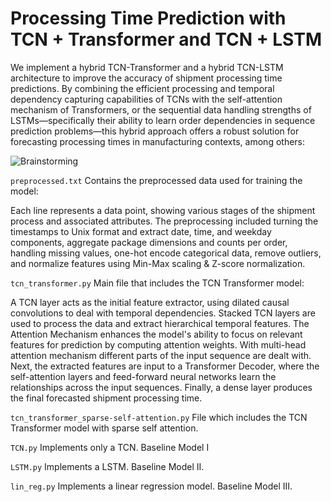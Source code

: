 # Processing Time Prediction with TCN + Transformer and TCN + LSTM

We implement a hybrid TCN-Transformer and a hybrid TCN-LSTM architecture to improve the accuracy of shipment processing time predictions. By combining the efficient processing and temporal dependency capturing capabilities of TCNs with the self-attention mechanism of Transformers, or the sequential data handling strengths of LSTMs—specifically their ability to learn order dependencies in sequence prediction problems—this hybrid approach offers a robust solution for forecasting processing times in manufacturing contexts, among others:

![Brainstorming](https://github.com/KatharinaTrinley/Prediction-model-TCN-Transformer/assets/152901977/9e712f20-9827-4937-ba4e-633864136b50)


`preprocessed.txt` Contains the preprocessed data used for training the model:

Each line represents a data point, showing various stages of the shipment process and associated attributes. The preprocessing included turning the timestamps to Unix format and extract date, time, and weekday components, aggregate package dimensions and counts per order, handling missing values, one-hot encode categorical data, remove outliers, and normalize features using Min-Max scaling & Z-score normalization.

`tcn_transformer.py` Main file that includes the TCN Transformer model:

A TCN layer acts as the initial feature extractor, using dilated causal convolutions to deal with temporal dependencies. 
Stacked TCN layers are used to process the data and extract hierarchical temporal features. 
The Attention Mechanism enhances the model's ability to focus on relevant features for prediction by computing attention weights.
With multi-head attention mechanism different parts of the input sequence are dealt with. 
Next, the extracted features are input to a Transformer Decoder, where the self-attention layers and feed-forward neural networks learn the relationships across the input sequences. 
Finally, a dense layer produces the final forecasted shipment processing time.

`tcn_transformer_sparse-self-attention.py` File which includes the TCN Transformer model with sparse self attention.

`TCN.py` Implements only a TCN. Baseline Model I

`LSTM.py` Implements a LSTM. Baseline Model II.

`lin_reg.py` Implements a linear regression model. Baseline Model III.



